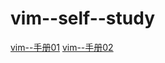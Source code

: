 # vim--self--study

[vim--手册01](https://vimdoc.sourceforge.net/htmldoc/options.html)
[vim--手册02](https://yianwillis.github.io/vimcdoc/doc/usr_toc.html)
